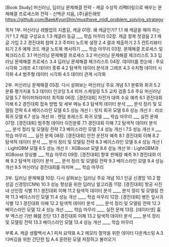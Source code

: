 [Book Study] 머신러닝, 딥러닝 문제해결 전략 
    - 캐글 수상작 리팩터링으로 배우는 문제해결 프로세스와 전략
    - 신백균 지음, (주)골든래빗 
    https://github.com/BaekKyunShin/musthave_mldl_problem_solving_strategy 

목차
1부. 머신러닝 레벨업의 지름길, 캐글
    01장. 왜 캐글인가?
        1.1 왜 캐글을 해야 하는가?
        1.2 캐글 구성요소
        1.3 캐글러 등급
        ___ 학습 마무리
    02장. 캐글 정복 첫걸음
        2.1 캐글 가입
        2.2 경진대회 참여
        2.3 주피터 노트북 설정
        2.4 결과 제출하기
        2.5 컨트리뷰터 되기
        2.6 예제 코드 캐글 노트북 복사하기
        ___ 학습 마무리
    03장. 문제해결 프로세스 및 체크리스트
        3.1 머신러닝 문제해결 프로세스
        3.2 머신러닝 문제해결 체크리스트
        3.3 딥러닝 문제해결 프로세스
        3.4 딥러닝 문제해결 체크리스트
    04장. 데이터를 한눈에 : 주요 시각화 그래프
        4.1 데이터 종류
        4.2 탐색적 데이터 분석과 그래프
        4.3 수치형 데이터 시각화
        4.4 범주형 데이터 시각화
        4.5 데이터 관계 시각화

2부. 머신러닝 문제해결
    05장. 다시 살펴보는 머신러닝 주요 개념
        5.1 분류와 회귀
        5.2 분류 평가지표
        5.3 데이터 인코딩
        5.4 피처 스케일링
        5.5 교차 검증
        5.6 주요 머신러닝 모델
        5.7 하이퍼파라미터 최적화
    06장. [경진대회] 자전거 대여 수요 예측
        6.1 경진대회 이해
        6.2 경진대회 접속 방법 및 세부 메뉴
        6.3 탐색적 데이터 분석
        ___ 분석 정리 및 모델링 전략
        6.4 베이스라인 모델
        6.5 성능 개선 I : 릿지 회귀 모델
        6.6 성능 개선 II : 라쏘 회귀 모델
        6.7 성능 개선 III : 랜덤 포레스트 회귀 모델
        ___ 학습 마무리
        ___ 실전 문제
    07장. [경진대회] 범주형 데이터 이진분류
        7.1 경진대회 이해
        7.2 탐색적 데이터 분석
        ___ 분석 정리 및 모델링 전략
        7.3 베이스라인 모델
        7.4 성능 개선 I
        7.5 성능 개선 II
        ___ 학습 마무리
        ___ 실전 문제
    08장. [경진대회] 안전 운전자 예측
        8.1 경진대회 이해
        8.2 탐색적 데이터 분석
        ___ 분석 정리 및 모델링 전략
        8.3 베이스라인 모델
        8.4 성능 개선 I : LightGBM 모델
        8.5 성능 개선 II : XGBoost 모델
        8.6 성능 개선 III : LightGBM과 XGBoost 앙상블
        ___ 학습 마무리
    09장. [경진대회] 향후 판매량 예측
        9.1 경진대회 이해
        9.2 탐색적 데이터 분석
        ___ 분석 정리 및 모델링 전략
        9.3 베이스라인 모델
        9.4 성능 개선
        9.5 머신러닝 경진대회를 마치며
        ___ 학습 마무리

3부. 딥러닝 문제해결
    10장. 다시 살펴보는 딥러닝 주요 개념
        10.1 인공 신경망
        10.2 합성곱 신경망(CNN)
        10.3 성능 향상을 위한 딥러닝 알고리즘
    11장. [경진대회] 항공 사진 내 선인장 식별
        11.1 경진대회 이해
        11.2 탐색적 데이터 분석
        ____ 분석 정리 및 모델링 전략
        11.3 베이스라인 모델
        11.4 성능 개선
        ____ 학습 마무리
    12장. [경진대회] 병든 잎사귀 식별
        12.1 경진대회 이해
        12.2 탐색적 데이터 분석
        ____ 분석 정리 및 모델링 전략
        12.3 베이스라인 모델
        12.4 성능 개선
        ____ 학습 마무리
        ____ 실전 문제
    13장. [데이터셋] 흉부 엑스선 기반 폐렴 진단
        13.1 경진대회 이해
        13.2 탐색적 데이터 분석
        ____ 분석 정리 및 모델링 전략
        13.3 베이스라인 모델
        13.4 성능 개선
        ____ 학습 마무리

부록 A. 캐글 생활백서
    A.1 피처 요약표
    A.2 메모리 절약을 위한 데이터 다운캐스팅
    A.3 디버깅을 위한 간단한 팁
    A.4 훈련된 모델 저장하고 불러오기